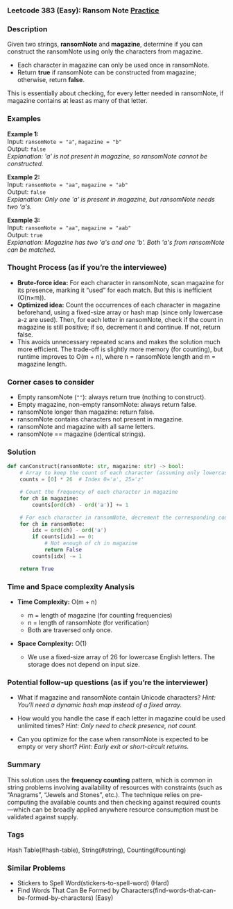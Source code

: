 ### Leetcode 383 (Easy): Ransom Note [Practice](https://leetcode.com/problems/ransom-note)

### Description  
Given two strings, **ransomNote** and **magazine**, determine if you can construct the ransomNote using only the characters from magazine.  
- Each character in magazine can only be used once in ransomNote.
- Return **true** if ransomNote can be constructed from magazine; otherwise, return **false**.

This is essentially about checking, for every letter needed in ransomNote, if magazine contains at least as many of that letter.

### Examples  

**Example 1:**  
Input: `ransomNote = "a"`, `magazine = "b"`  
Output: `false`  
*Explanation: 'a' is not present in magazine, so ransomNote cannot be constructed.*

**Example 2:**  
Input: `ransomNote = "aa"`, `magazine = "ab"`  
Output: `false`  
*Explanation: Only one 'a' is present in magazine, but ransomNote needs two 'a's.*

**Example 3:**  
Input: `ransomNote = "aa"`, `magazine = "aab"`  
Output: `true`  
*Explanation: Magazine has two 'a's and one 'b'. Both 'a's from ransomNote can be matched.*

### Thought Process (as if you’re the interviewee)  
- **Brute-force idea:** For each character in ransomNote, scan magazine for its presence, marking it “used” for each match. But this is inefficient (O(n×m)).
- **Optimized idea:** Count the occurrences of each character in magazine beforehand, using a fixed-size array or hash map (since only lowercase a-z are used). Then, for each letter in ransomNote, check if the count in magazine is still positive; if so, decrement it and continue. If not, return false.
- This avoids unnecessary repeated scans and makes the solution much more efficient. The trade-off is slightly more memory (for counting), but runtime improves to O(m + n), where n = ransomNote length and m = magazine length.

### Corner cases to consider  
- Empty ransomNote (`""`): always return true (nothing to construct).
- Empty magazine, non-empty ransomNote: always return false.
- ransomNote longer than magazine: return false.
- ransomNote contains characters not present in magazine.
- ransomNote and magazine with all same letters.
- ransomNote == magazine (identical strings).

### Solution

```python
def canConstruct(ransomNote: str, magazine: str) -> bool:
    # Array to keep the count of each character (assuming only lowercase a-z)
    counts = [0] * 26  # Index 0='a', 25='z'

    # Count the frequency of each character in magazine
    for ch in magazine:
        counts[ord(ch) - ord('a')] += 1

    # For each character in ransomNote, decrement the corresponding count
    for ch in ransomNote:
        idx = ord(ch) - ord('a')
        if counts[idx] == 0:
            # Not enough of ch in magazine
            return False
        counts[idx] -= 1

    return True
```

### Time and Space complexity Analysis  

- **Time Complexity:** O(m + n)  
  - m = length of magazine (for counting frequencies)
  - n = length of ransomNote (for verification)
  - Both are traversed only once.

- **Space Complexity:** O(1)  
  - We use a fixed-size array of 26 for lowercase English letters. The storage does not depend on input size.

### Potential follow-up questions (as if you’re the interviewer)  

- What if magazine and ransomNote contain Unicode characters?
  *Hint: You’ll need a dynamic hash map instead of a fixed array.*

- How would you handle the case if each letter in magazine could be used unlimited times?
  *Hint: Only need to check presence, not count.*

- Can you optimize for the case when ransomNote is expected to be empty or very short?
  *Hint: Early exit or short-circuit returns.*

### Summary
This solution uses the **frequency counting** pattern, which is common in string problems involving availability of resources with constraints (such as “Anagrams”, “Jewels and Stones”, etc.). The technique relies on pre-computing the available counts and then checking against required counts—which can be broadly applied anywhere resource consumption must be validated against supply.

### Tags
Hash Table(#hash-table), String(#string), Counting(#counting)

### Similar Problems
- Stickers to Spell Word(stickers-to-spell-word) (Hard)
- Find Words That Can Be Formed by Characters(find-words-that-can-be-formed-by-characters) (Easy)
